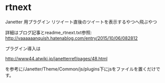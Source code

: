 # rtnext
Janetter 用プラグイン
リツイート直後のツイートを表示するやつへ飛ぶやつ

詳細はブログ記事とreadme_rtnext.txt参照:
http://vaaaaaanquish.hatenablog.com/entry/2015/10/06/082812

プラグイン導入は

http://www44.atwiki.jp/janetterref/pages/48.html

を参考に/Janetter/Theme/Common/js/plugins下にjsをファイルを置くだけです。
